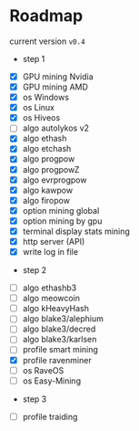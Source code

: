 # Roadmap
  
current version `v0.4`  
  
+ step 1
- [x] GPU mining Nvidia
- [x] GPU mining AMD
- [x] os Windows
- [x] os Linux
- [x] os Hiveos
- [ ] algo autolykos v2
- [x] algo ethash
- [x] algo etchash
- [x] algo progpow
- [x] algo progpowZ
- [x] algo evrprogpow
- [x] algo kawpow
- [x] algo firopow
- [x] option mining global
- [x] option mining by gpu
- [x] terminal display stats mining
- [x] http server (API)
- [x] write log in file
  
+ step 2
- [ ] algo ethashb3
- [ ] algo meowcoin
- [ ] algo kHeavyHash
- [ ] algo blake3/alephium
- [ ] algo blake3/decred
- [ ] algo blake3/karlsen
- [ ] profile smart mining
- [x] profile ravenminer
- [ ] os RaveOS
- [ ] os Easy-Mining
  
+ step 3
- [ ] profile traiding
  
